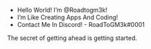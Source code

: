 - Hello World! I’m @Roadtogm3k!
- I’m Like Creating Apps And Coding!
- Contact Me In Discord! - RoadToGM3k#0001

The secret of getting ahead is getting started.
<!---
RoadToGM3k/RoadToGM3k is a ✨ special ✨ repository because its `README.md` (this file) appears on your GitHub profile.
You can click the Preview link to take a look at your changes.
--->
